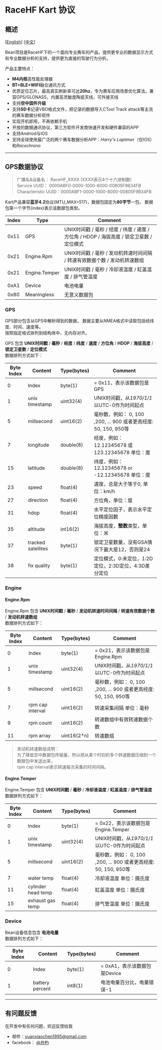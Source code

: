 # RaceHF Kart 协议

## 概述

\[[English](README.md)\]
[[中文](README_zh.md)\]

Bean项目是RaceHF下的一个面向专业赛车的产品，提供更专业的数据显示方式和专业数据分析的支持，提供更为直接的驾驶行为分析。

产品主要特点：

- **M4内核**高性能处理器
- **BT+BLE+WIFI**融合通讯方式.
- 优质定位芯片，最高真实刷新率可达**20hz**，专为赛车应用场景优化算法。兼容GPS/GLONASS，内置高灵敏度陶瓷天线，可外接天线
- 支持**空中固件升级**
- 支持**SD卡**记录VBO格式文件，把记录的数据导入CTool Track attack等主流的赛车数据分析软件
- 实现开机即用，不再依赖手机
- 开放的数据通讯协议，第三方软件开发商快速开发和硬件兼容的APP
- 支持Andriod与IOS
- 支持全球使用最广泛的两个赛车数据分析APP：*Harry's Laptimer*（仅IOS）和*Racechrono*

***

## GPS数据协议

> 广播名&设备名：       RaceHF_XXXX (XXXX表示4个十六进制数)  
> Service UUID：       0000ABF0-0000-1000-8000-00805F9B34FB  
> Characteristic UUID：0000ABF1-0000-1000-8000-00805F9B34FB

Kart产品兼容**蓝牙4.2**协议(MTU_MAX=517)，数据包固定为**80字节**一包，
数据包第一个字节(index)表示该数据包类型。

Index | Type           | Comment
---   | ---            | ---
0x11  | GPS            | UNIX时间戳 / 毫秒 / 经度 / 纬度 / 速度 / 方位角 / HDOP / 海拔高度 / 锁定卫星数 / 定位模式
0x21  | Engine.Rpm     | UNIX时间戳 / 毫秒 / 发动机转速时间间隔 / 转速有效数据个数 / 发动机转速数组
0x21  | Engine.Temper  | UNIX时间戳 / 毫秒 / 冷却液温度 / 缸盖温度 / 排气管温度
0xA1  | Device         | 电池电量
0x80  | Meaningless    | 无意义数据包

### GPS

GPS部分包含从GPS中解析得到的数据，
数据主要从NMEA格式中读取包括经纬度、时间、速度等。  
按照指定格式排列到结构体中，无内存对齐。

GPS 包含 **UNIX时间戳** / **毫秒**  / **经度** / **纬度** / **速度** / **方位角** / **HDOP** / **海拔高度** / **锁定卫星数** / **定位模式**  
数据排列方式如下：

Byte Index | Content             | Type(bytes) | Comment
---        | ---                 | ---         | ---
0          | Index               | byte(1)     | = 0x11，表示该数据包是GPS
1          | unix timestamp      | uint32(4)   | UNIX时间戳，从*1970/1/1*以UTC-0作为时间起点
5          | millsecond          | uint16(2)   | 毫秒数，例如： 0, 100 ,200, ... 900 或者更高经度: 50, 150, 950等
7          | longitude           | double(8)   | 经度，例如：12.12345678 或 123.12345678 单位：度
15         | latitude            | double(8)   | 纬度，例如：12.12345678 or -12.12345678 单位：度
23         | speed               | float(4)    | 速度，总是大于等于0, 单位：km/h
27         | direction           | float(4)    | 方位角，单位：度
31         | hdop                | float(4)    | 水平定位因子，表示水平定位精度因数
35         | altitude            | int16(2)    | 海拔高度，**整数**类型，单位：米
37         | tracked satellites  | byte(1)     | 锁定卫星数量，没有GSA情况下最大是12，否则是24
38         | fix quality         | byte(1)     | 定位模式，0:未定位，1:2D定位，2:3D定位，4:3D差分定位

### Engine

#### Engine.Rpm

Engine.Rpm 包含 **UNIX时间戳** / **毫秒** / **发动机转速时间间隔** / **转速有效数据个数** / **发动机转速数组**  
数据排列方式如下：

Byte Index | Content             | Type(bytes) | Comment
---        | ---                 | ---         | ---
0          | Index               | byte(1)     | = 0x21，表示该数据包是Engine.Rpm
1          | unix timestamp      | uint32(4)   | UNIX时间戳，从*1970/1/1*以UTC-0作为时间起点
5          | millsecond          | uint16(2)   | 毫秒数，例如： 0, 100 ,200, ... 900 或者更高经度: 50, 150, 950等
7          | rpm cap interval    | uint16(2)   | 转速采集间隔 单位：毫秒
9          | rpm count           | uint16(2)   | 转速数组中有效转速数据个数
11         | rpm array           | uint16(2*n) | 转速数组

> 发动机转速数组说明：  
> 为了降低空中数据包传输量，所以把从某个时刻的多个转速数据压缩到一个数据包中发送出来，  
> rpm cap interval表示转速每次采集的时间间隔。

#### Engine.Temper

Engine.Temper 包含 **UNIX时间戳** / **毫秒**  / **冷却液温度** / **缸盖温度** / **排气管温度**  
数据排列方式如下：

Byte Index | Content             | Type(bytes) | Comment
---        | ---                 | ---         | ---
0          | Index               | byte(1)     | = 0x22，表示该数据包是Engine.Temper
1          | unix timestamp      | uint32(4)   | UNIX时间戳，从*1970/1/1*以UTC-0作为时间起点
5          | millsecond          | uint16(2)   | 毫秒数，例如： 0, 100 ,200, ... 900 或者更高经度: 50, 150, 950等
7          | water temp          | float(4)    | 冷却液温度 单位：摄氏度
11         | cylinder head temp  | float(4)    | 缸盖温度 单位：摄氏度
15         | exhaust gas temp    | float(4)    | 排气管温度 单位：摄氏度

### Device

Bean设备信息包含 **电池电量**  
数据排列方式如下：

Byte Index | Content             | Type(bytes) | Comment
---        | ---                 | ---         | ---
0          | Index               | byte(1)     | = 0xA1，表示该数据包是Device
1          | battery percent     | int8(1)     | 电池电量百分比，电量错误-1

***

## 有问题反馈

在开发中有任何问题，欢迎反馈给我

- 邮件：[yuanxiaochen1995@gmail.com](yuanxiaochen1995@gmail.com)
- facebook： [@弁杓](https://www.facebook.com/profile.php?id=100015307727134)
